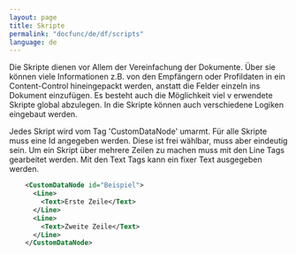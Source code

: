```yaml
---
layout: page
title: Skripte
permalink: "docfunc/de/df/scripts"
language: de
---
```


Die Skripte dienen vor Allem der Vereinfachung der Dokumente. Über sie können viele Informationen z.B. von den Empfängern oder Profildaten in ein Content-Control hineingepackt werden, anstatt die Felder einzeln ins Dokument einzufügen. Es besteht auch die Möglichkeit viel v
erwendete Skripte global abzulegen. In die Skripte können auch verschiedene Logiken eingebaut werden.

Jedes Skript wird vom Tag 'CustomDataNode' umarmt. Für alle Skripte muss eine Id angegeben werden. Diese ist frei wählbar, muss aber eindeutig sein. Um ein Skript über mehrere Zeilen zu machen muss mit den Line Tags gearbeitet werden. Mit den Text Tags kann ein fixer Text ausgegeben werden.

```xml 
    <CustomDataNode id="Beispiel">
      <Line>
        <Text>Erste Zeile</Text>
      </Line>
      <Line>
        <Text>Zweite Zeile</Text>
      </Line>
    </CustomDataNode>
```

